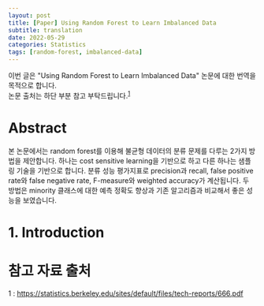 ```yaml
---
layout: post
title: [Paper] Using Random Forest to Learn Imbalanced Data
subtitle: translation
date: 2022-05-29
categories: Statistics
tags: [random-forest, imbalanced-data]
---
```


이번 글은 "Using Random Forest to Learn Imbalanced Data" 논문에 대한 번역을 목적으로 합니다.  
논문 출처는 하단 부분 참고 부탁드립니다.<sup>[1](#references)</sup>  

# Abstract

본 논문에서는 random forest를 이용해 불균형 데이터의 분류 문제를 다루는 2가지 방법을 제안합니다. 하나는 cost sensitive learning을 기반으로 하고 다른 하나는 샘플링 기술을 기반으로 합니다. 분류 성능 평가지표로 precision과 recall, false positive rate와 false negative rate, F-measure와 weighted accuracy가 계산됩니다. 두 방법은 minority 클래스에 대한 예측 정확도 향상과 기존 알고리즘과 비교해서 좋은 성능을 보였습니다.  

# 1. Introduction



# 참고 자료 출처

<a name="references">1</a> : https://statistics.berkeley.edu/sites/default/files/tech-reports/666.pdf  

